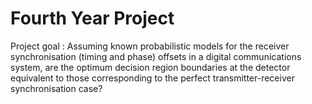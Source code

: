 Fourth Year Project
=================

Project goal
: Assuming known probabilistic models for the receiver synchronisation (timing and
phase) offsets in a digital communications system, are the optimum decision region boundaries at the
detector equivalent to those corresponding to the perfect transmitter-receiver synchronisation case?
